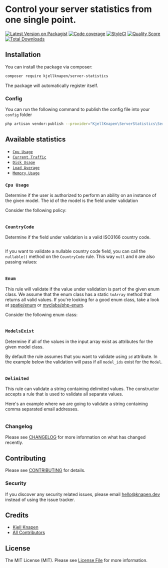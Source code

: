 # Control your server statistics from one single point.

[![Latest Version on Packagist](https://img.shields.io/packagist/v/kjellknapen/server-statistics.svg?style=flat-square)](https://packagist.org/packages/kjellknapen/server-statistics)
[![Code coverage](https://scrutinizer-ci.com/g/kjellknapen/server-statistics/badges/coverage.png)](https://scrutinizer-ci.com/g/kjellknapen/server-statistics)
[![StyleCI](https://github.styleci.io/repos/152587206/shield?branch=master)](https://github.styleci.io/repos/152587206)
[![Quality Score](https://img.shields.io/scrutinizer/g/kjellknapen/server-statistics.svg?style=flat-square)](https://scrutinizer-ci.com/g/kjellknapen/server-statistics)
[![Total Downloads](https://img.shields.io/packagist/dt/kjellknapen/server-statistics.svg?style=flat-square)](https://packagist.org/packages/kjellknapen/server-statistics)

## Installation

You can install the package via composer:

```bash
composer require kjellknapen/server-statistics
```

The package will automatically register itself.

### Config

You can run the following command to publish the config file into your `config` folder

```bash
php artisan vendor:publish --provider="KjellKnapen\ServerStatistics\ServerStatisticsServiceProvider"
```

## Available statistics

- [`Cpu Usage`](#cpuusage)
- [`Current Traffic`](#currenttraffic)
- [`Disk Usage`](#diskusage)
- [`Load Average`](#loadaverage)
- [`Memory Usage`](#memoryusage)

### `Cpu Usage`

Determine if the user is authorized to perform an ability on an instance of the given model. The id of the model is the field under validation

Consider the following policy:

```php

```


### `CountryCode`

Determine if the field under validation is a valid ISO3166 country code.

```php

```

If you want to validate a nullable country code field, you can call the `nullable()` method on the `CountryCode` rule. This way `null` and `0` are also passing values:

```php

```

### `Enum`

This rule will validate if the value under validation is part of the given enum class. We assume that the enum class has a static `toArray` method that returns all valid values. If you're looking for a good enum class, take a look at [spatie/enum](https://github.com/spatie/enum) or [myclabs/php-enum](https://github.com/myclabs/php-enum).

Consider the following enum class:

```php

```

### `ModelsExist`

Determine if all of the values in the input array exist as attributes for the given model class.

By default the rule assumes that you want to validate using `id` attribute. In the example below the validation will pass if all `model_ids` exist for the `Model`.


```php

```


### `Delimited`

This rule can validate a string containing delimited values. The constructor accepts a rule that is used to validate all separate values.

Here's an example where we are going to validate a string containing comma separated email addresses.

```php

```


### Changelog

Please see [CHANGELOG](CHANGELOG.md) for more information on what has changed recently.

## Contributing

Please see [CONTRIBUTING](CONTRIBUTING.md) for details.

### Security

If you discover any security related issues, please email hello@knapen.dev instead of using the issue tracker.

## Credits

- [Kjell Knapen](https://github.com/kjellknapen)
- [All Contributors](../../contributors)

## License

The MIT License (MIT). Please see [License File](LICENSE.md) for more information.

